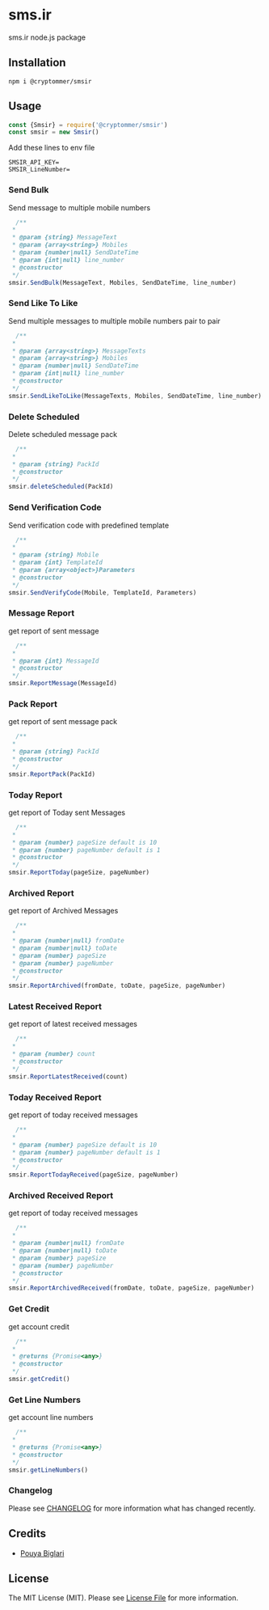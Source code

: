 # sms.ir
sms.ir node.js package

## Installation
```
npm i @cryptommer/smsir
```

## Usage
```javascript
const {Smsir} = require('@cryptommer/smsir')
const smsir = new Smsir()
```

Add these lines to env file
```
SMSIR_API_KEY=
SMSIR_LineNumber=
```

### Send Bulk
Send message to multiple mobile numbers

```javascript
  /**
 *
 * @param {string} MessageText
 * @param {array<string>} Mobiles
 * @param {number|null} SendDateTime
 * @param {int|null} line_number
 * @constructor
 */
smsir.SendBulk(MessageText, Mobiles, SendDateTime, line_number)
```

### Send Like To Like
Send multiple messages to multiple mobile numbers pair to pair

```javascript
  /**
 *
 * @param {array<string>} MessageTexts
 * @param {array<string>} Mobiles
 * @param {number|null} SendDateTime
 * @param {int|null} line_number
 * @constructor
 */
smsir.SendLikeToLike(MessageTexts, Mobiles, SendDateTime, line_number)
```

### Delete Scheduled
Delete scheduled message pack

```javascript
  /**
 *
 * @param {string} PackId
 * @constructor
 */
smsir.deleteScheduled(PackId)
```

### Send Verification Code
Send verification code with predefined template

```javascript
  /**
 *
 * @param {string} Mobile
 * @param {int} TemplateId
 * @param {array<object>}Parameters
 * @constructor
 */
smsir.SendVerifyCode(Mobile, TemplateId, Parameters)
```

### Message Report
get report of sent message

```javascript
  /**
 *
 * @param {int} MessageId
 * @constructor
 */
smsir.ReportMessage(MessageId)
```

### Pack Report
get report of sent message pack

```javascript
  /**
 *
 * @param {string} PackId
 * @constructor
 */
smsir.ReportPack(PackId)
```

### Today Report
get report of Today sent Messages

```javascript
  /**
 *
 * @param {number} pageSize default is 10
 * @param {number} pageNumber default is 1
 * @constructor
 */
smsir.ReportToday(pageSize, pageNumber)
```

### Archived Report
get report of Archived Messages

```javascript
  /**
 *
 * @param {number|null} fromDate
 * @param {number|null} toDate
 * @param {number} pageSize
 * @param {number} pageNumber
 * @constructor
 */
smsir.ReportArchived(fromDate, toDate, pageSize, pageNumber)
```

### Latest Received Report
get report of latest received messages

```javascript
  /**
 *
 * @param {number} count
 * @constructor
 */
smsir.ReportLatestReceived(count)
```

### Today Received Report
get report of today received messages

```javascript
  /**
 *
 * @param {number} pageSize default is 10
 * @param {number} pageNumber default is 1
 * @constructor
 */
smsir.ReportTodayReceived(pageSize, pageNumber)
```

### Archived Received Report
get report of today received messages

```javascript
  /**
 *
 * @param {number|null} fromDate
 * @param {number|null} toDate
 * @param {number} pageSize
 * @param {number} pageNumber
 * @constructor
 */
smsir.ReportArchivedReceived(fromDate, toDate, pageSize, pageNumber)
```

### Get Credit
get account credit

```javascript
  /**
 *
 * @returns {Promise<any>}
 * @constructor
 */
smsir.getCredit()
```

### Get Line Numbers
get account line numbers

```javascript
  /**
 *
 * @returns {Promise<any>}
 * @constructor
 */
smsir.getLineNumbers()
```
### Changelog

Please see [CHANGELOG](CHANGELOG.md) for more information what has changed recently.

## Credits

-   [Pouya Biglari](https://github.com/cryptommer)

## License

The MIT License (MIT). Please see [License File](LICENSE.md) for more information.

